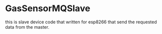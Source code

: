 # GasSensorMQSlave
this is slave device code that written for esp8266 that send  the requested data from the master.

